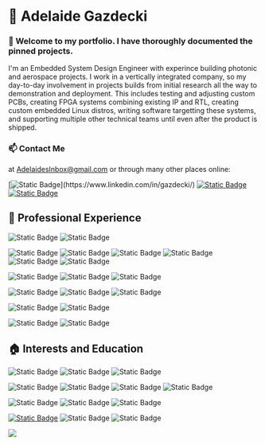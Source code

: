 # 👋 Adelaide Gazdecki
### 📁 Welcome to my portfolio. I have thoroughly documented the pinned projects.
I'm an Embedded System Design Engineer with experince building photonic and aerospace projects. I work in a vertically integrated company, so my day-to-day involvement in projects builds from initial research all the way to demonstration and deployment. This includes testing and adjusting custom PCBs, creating FPGA systems combining existing IP and RTL, creating custom embedded Linux distros, writing software targetting these systems, and supporting multiple other technical teams until even after the product is shipped. 

### 📫 Contact Me
at AdelaidesInbox@gmail.com or through many other places online:

[![Static Badge](https://img.shields.io/badge/-LinkedIn-%230A66C2?)](https://www.linkedin.com/in/gazdecki/) [![Static Badge](https://img.shields.io/badge/Discord-%235865F2?logo=discord&logoColor=FFFFFF)](@ZeHolyQofPower) [![Static Badge](https://img.shields.io/badge/Email-%23174EA6?logo=gmail)](adelaidesinbox@gmail.com)
## 💼 Professional Experience

![Static Badge](https://img.shields.io/badge/Raspberrypi-%23A22846?logo=raspberrypi)  ![Static Badge](https://img.shields.io/badge/Arduino-%2300878F?logo=arduino)

![Static Badge](https://img.shields.io/badge/Embedded_Linux-%23FCC624?logo=linux&logoColor=black) ![Static Badge](https://img.shields.io/badge/Vivado-%23d4da56?logo=amd&logoColor=000000) ![Static Badge](https://img.shields.io/badge/Vitis-%23ed1b24?logo=eclipse&logoColor=FFFFFF) ![Static Badge](https://img.shields.io/badge/Vi-%23019733?logo=vim&logoColor=FFFFFF) ![Static Badge](https://img.shields.io/badge/Gitea-%23609926?logo=gitea&logoColor=FFFFFF) ![Static Badge](https://img.shields.io/badge/Octave-%230790C0?logo=octave&logoColor=orange)

![Static Badge](https://img.shields.io/badge/Verilog-%23583484) ![Static Badge](https://img.shields.io/badge/VHDL-%2300309e) ![Static Badge](https://img.shields.io/badge/Device_Tree_Syntax-%23a09ccc)

![Static Badge](https://img.shields.io/badge/C%2B%2B-%2300599C?logo=cplusplus)  ![Static Badge](https://img.shields.io/badge/Embedded_C-%23A8B9CC?logo=c&logoColor=black) ![Static Badge](https://img.shields.io/badge/Python-%233776AB?logo=python&logoColor=FFFFFF)

![Static Badge](https://img.shields.io/badge/Bash-%234EAA25?logo=gnubash&logoColor=white) ![Static Badge](https://img.shields.io/badge/TCL-%23c0b167) 

![Static Badge](https://img.shields.io/badge/Slack-%234A154B?logo=slack&logoColor=FFFFFF)  ![Static Badge](https://img.shields.io/badge/Trello-%230052CC?logo=trello&logoColor=FFFFFF)  

## 🏠 Interests and Education

![Static Badge](https://img.shields.io/badge/Linux_Mint-%2386BE43?logo=linuxmint&logoColor=FFFFFF) ![Static Badge](https://img.shields.io/badge/Pop!__OS-%2348B9C7?logo=popos&logoColor=FFFFFF) ![Static Badge](https://img.shields.io/badge/Ubuntu-%23E95420?logo=ubuntu&logoColor=FFFFFF)

![Static Badge](https://img.shields.io/badge/Spice-%23900028?logo=ltspice) ![Static Badge](https://img.shields.io/badge/ROS-%2322314E?logo=ros) ![Static Badge](https://img.shields.io/badge/GitHub-%23181717?logo=github) ![Static Badge](https://img.shields.io/badge/Quartus-%2373c4ee?logo=intel&logoColor=000000)

![Static Badge](https://img.shields.io/badge/Unity-%23FFFFFF?logo=unity&logoColor=black)  ![Static Badge](https://img.shields.io/badge/Gimp-%235C5543?logo=gimp)  ![Static Badge](https://img.shields.io/badge/blender-%23265787?logo=blender&logoColor=%23F5792A)

[![Static Badge](https://img.shields.io/badge/Steam%20Proton-%23000000?logo=steam&logoColor=white)](https://www.protondb.com/users/1904012549) ![Static Badge](https://img.shields.io/badge/Factorio-%23e88c2b) ![Static Badge](https://img.shields.io/badge/Paradox_Interactive_Games-%23101010?logo=paradoxinteractive) 


![](https://github-readme-stats.vercel.app/api/top-langs/?username=ZeHolyQofPower&theme=transparent&hide_border=true&include_all_commits=true&count_private=true&layout=compact&hide=html&langs_count=10)
